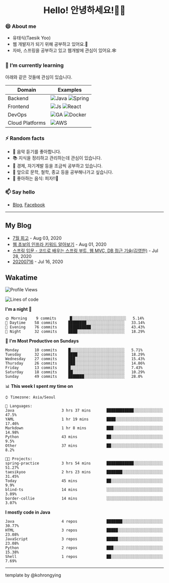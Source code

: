 # <div align="center">Hello! 안녕하세요!👩‍💻</div>

### 😄 About me
* 유태식(Taesik Yoo)
* 웹 개발자가 되기 위해 공부하고 있어요.📝 
* 자바, 스프링을 공부하고 있고 웹개발에 관심이 있어요.🕸

### 🌱 I’m currently learning
아래와 같은 것들에 관심이 있습니다.

|Domain|Examples|
|---|---|
|Backend|![Java](https://img.shields.io/badge/java-green?style=for-the-badge&logo=java&logoColor=white) ![Spring](https://img.shields.io/badge/spring-green?style=for-the-badge&logo=spring&logoColor=white)  |
|Frontend| ![Js](https://img.shields.io/badge/javascript-blue?style=for-the-badge&logo=javascript&logoColor=white) ![React](https://img.shields.io/badge/react-blue?style=for-the-badge&logo=react&logoColor=white) |
|DevOps|![GA](https://img.shields.io/badge/Github_Actions-purple?style=for-the-badge&logo=github) ![Docker](https://img.shields.io/badge/Docker-purple?style=for-the-badge&logo=docker&logoColor=white)  |
|Cloud Platforms|![AWS](https://img.shields.io/badge/AWS-orange?style=for-the-badge&logo=amazon-aws) |


### ⚡ Random facts
- 🎸 음악 듣기를 좋아합니다.
- 📚 지식을 정리하고 관리하는데 관심이 있습니다.
- 💸 경제, 자기계발 등을 조금씩 공부하고 있습니다.
- 🤔 앞으로 문학, 철학, 종교 등을 공부해나가고 싶습니다.
- 🍲 좋아하는 음식: 피자!!🍕


### 📫 Say hello
- [Blog](https://isholiday.tistory.com),
[Facebook](https://www.facebook.com/yootsets)

---

## My Blog
<!-- BLOGPOSTS:START -->
<!-- BLOGPOSTS:END -->
- [7월 회고](https://isholiday.tistory.com/21) - Aug 03, 2020<br>
- [웹 초보의 인프라 키워드 알아보기](https://isholiday.tistory.com/19) - Aug 01, 2020<br>
- [스프링 입문 - 코드로 배우는 스프링 부트, 웹 MVC, DB 접근 기술(김영한)](https://isholiday.tistory.com/18) - Jul 28, 2020<br>
- [20200716](https://isholiday.tistory.com/14) - Jul 16, 2020<br>

## Wakatime
<!--START_SECTION:waka-->
![Profile Views](http://img.shields.io/badge/Profile%20Views-346-blue)

![Lines of code](https://img.shields.io/badge/From%20Hello%20World%20I've%20written-130905%20Lines%20of%20code-blue)

**I'm a night 🦉** 

```text
🌞 Morning    9 commits      █░░░░░░░░░░░░░░░░░░░░░░░░   5.14% 
🌆 Daytime    58 commits     ████████░░░░░░░░░░░░░░░░░   33.14% 
🌃 Evening    76 commits     ██████████░░░░░░░░░░░░░░░   43.43% 
🌙 Night      32 commits     ████░░░░░░░░░░░░░░░░░░░░░   18.29%

```
📅 **I'm Most Productive on Sundays** 

```text
Monday       10 commits     █░░░░░░░░░░░░░░░░░░░░░░░░   5.71% 
Tuesday      32 commits     ████░░░░░░░░░░░░░░░░░░░░░   18.29% 
Wednesday    27 commits     ███░░░░░░░░░░░░░░░░░░░░░░   15.43% 
Thursday     26 commits     ███░░░░░░░░░░░░░░░░░░░░░░   14.86% 
Friday       13 commits     █░░░░░░░░░░░░░░░░░░░░░░░░   7.43% 
Saturday     18 commits     ██░░░░░░░░░░░░░░░░░░░░░░░   10.29% 
Sunday       49 commits     ███████░░░░░░░░░░░░░░░░░░   28.0%

```


📊 **This week I spent my time on** 

```text
⌚︎ Timezone: Asia/Seoul

💬 Languages: 
Java                     3 hrs 37 mins       ████████████░░░░░░░░░░░░░   47.5% 
YAML                     1 hr 19 mins        ████░░░░░░░░░░░░░░░░░░░░░   17.46% 
Markdown                 1 hr 8 mins         ███░░░░░░░░░░░░░░░░░░░░░░   14.98% 
Python                   43 mins             ██░░░░░░░░░░░░░░░░░░░░░░░   9.5% 
Other                    37 mins             ██░░░░░░░░░░░░░░░░░░░░░░░   8.2%

🐱‍💻 Projects: 
spring-practice          3 hrs 54 mins       ████████████░░░░░░░░░░░░░   51.27% 
taesikyoo                2 hrs 23 mins       ███████░░░░░░░░░░░░░░░░░░   31.45% 
Today                    45 mins             ██░░░░░░░░░░░░░░░░░░░░░░░   9.9% 
blind-ts                 14 mins             ░░░░░░░░░░░░░░░░░░░░░░░░░   3.09% 
border-collie            14 mins             ░░░░░░░░░░░░░░░░░░░░░░░░░   3.07%

```

**I mostly code in Java** 

```text
Java                     4 repos             ███████░░░░░░░░░░░░░░░░░░   30.77% 
HTML                     3 repos             █████░░░░░░░░░░░░░░░░░░░░   23.08% 
JavaScript               3 repos             █████░░░░░░░░░░░░░░░░░░░░   23.08% 
Python                   2 repos             ███░░░░░░░░░░░░░░░░░░░░░░   15.38% 
Shell                    1 repos             ██░░░░░░░░░░░░░░░░░░░░░░░   7.69%

```



<!--END_SECTION:waka-->

---

template by @kohrongying

 <!--
 **taesikyoo/taesikyoo** is a ✨ _special_ ✨ repository because its `README.md` (this file) appears on your GitHub profile.
 
 Here are some ideas to get you started:
 
 - 🔭 I’m currently working on ...
 - 🌱 I’m currently learning ...
 - 👯 I’m looking to collaborate on ...
 - 🤔 I’m looking for help with ...
 - 💬 Ask me about ...
 - 📫 How to reach me: ...
 - 😄 Pronouns: ...
 - ⚡ Fun fact: ...
 --> 